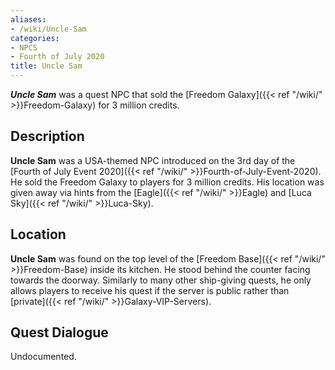 ```yaml
---
aliases:
- /wiki/Uncle-Sam
categories:
- NPCS
- Fourth of July 2020
title: Uncle Sam
---
```


**_Uncle Sam_** was a quest NPC that sold the [Freedom Galaxy]({{< ref "/wiki/" >}}Freedom-Galaxy) for 3 million credits.  

## Description

**Uncle Sam** was a USA-themed NPC introduced on the 3rd day of the [Fourth of July Event 2020]({{< ref "/wiki/" >}}Fourth-of-July-Event-2020). He sold the Freedom Galaxy to players for 3 million credits. His location was given away via hints from the [Eagle]({{< ref "/wiki/" >}}Eagle) and [Luca Sky]({{< ref "/wiki/" >}}Luca-Sky).

## Location

**Uncle Sam** was found on the top level of the [Freedom Base]({{< ref "/wiki/" >}}Freedom-Base) inside its kitchen. He stood behind the counter facing towards the doorway. Similarly to many other ship-giving quests, he only allows players to receive his quest if the server is public rather than [private]({{< ref "/wiki/" >}}Galaxy-VIP-Servers).

## Quest Dialogue 

Undocumented.